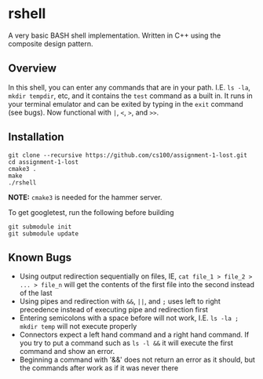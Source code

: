 # rshell
A very basic BASH shell implementation. Written in C++ using the composite design pattern.

## Overview
In this shell, you can enter any commands that are in your path. I.E. `ls -la`, `mkdir tempdir`, etc, and it contains the `test` command as a built in. It runs in your terminal emulator and can be exited by typing in the `exit` command (see bugs). Now functional with `|`, `<`, `>`, and `>>`.

## Installation
```
git clone --recursive https://github.com/cs100/assignment-1-lost.git
cd assignment-1-lost
cmake3 .
make
./rshell
```
**NOTE:** `cmake3` is needed for the hammer server.

To get googletest, run the following before building
```
git submodule init
git submodule update
```

## Known Bugs
* Using output redirection sequentially on files, IE, `cat file_1 > file_2 > ... > file_n` will get the contents of the first file into the second instead of the last
* Using pipes and redirection with `&&`, `||`, and `;` uses left to right precedence instead of executing pipe and redirection first 
* Entering semicolons with a space before will not work, I.E. `ls -la ; mkdir temp` will not execute properly
* Connectors expect a left hand command and a right hand command. If you try to put a command such as `ls -l &&` it will execute the first command and show an error.
* Beginning a command with '&&' does not return an error as it should, but the commands after work as if it was never there
